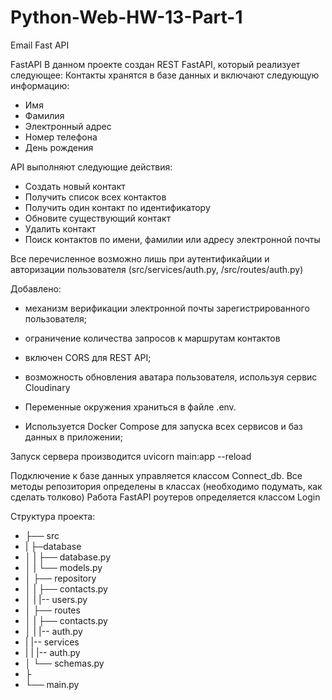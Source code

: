 # Python-Web-HW-13-Part-1

Email Fast API

FastAPI
В данном проекте создан REST FastAPI, который реализует следующее:
Контакты хранятся в базе данных и включают следующую информацию:

- Имя
- Фамилия
- Электронный адрес
- Номер телефона
- День рождения

API выполняют следующие действия:

- Создать новый контакт
- Получить список всех контактов
- Получить один контакт по идентификатору
- Обновите существующий контакт
- Удалить контакт
- Поиск контактов по имени, фамилии или адресу электронной почты

Bсе перечисленное возможно лишь при аутентификайции и авторизации пользователя (src/services/auth.py, /src/routes/auth.py)

Добавлено:

- механизм верификации электронной почты зарегистрированного пользователя;
- ограничение количества запросов к маршрутам контактов
- включен CORS для REST API;
- возможность обновления аватара пользователя, используя сервис Cloudinary

- Переменные окружения храниться в файле .env.
- Используется Docker Compose для запуска всех сервисов и баз данных в приложении;

Запуск сервера производится uvicorn main:app --reload

Подключение к базе данных управляется классом Connect_db.
Все методы репозитория определены в классах (необходимо подумать, как сделать толково)
Работа FastAPI роутеров определяется классом Login

Структура проекта:

- ├── src
- | ├─database
- │ | ├── database.py
- │ | └── models.py
- │ ├── repository
- │ | ├── contacts.py
- │ | |-- users.py
- │ ├── routes
- │ | ├── contacts.py
- │ | |-- auth.py
- | |-- services
- | | |-- auth.py
- │ └── schemas.py
- ├
- └── main.py
